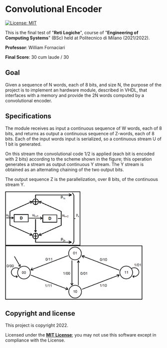 <h1>Convolutional Encoder</h1>

[![License: MIT][license-image]][license]

This is the final test of "**Reti Logiche**", course of "**Engineering of Computing Systems**" (BSc) held at Politecnico di Milano (2021/2022).

**Professor**: William Fornaciari

**Final Score**: 30 cum laude / 30

<h2>Goal</h2>

Given a sequence of N words, each of 8 bits, and size N, the purpose of the project is to implement an hardware module, described in VHDL, that interfaces with a memory and provide the 2N words computed by a convolutional encoder.

<h2>Specifications</h2>

The module receives as input a continuous sequence of W words, each of 8 bits, and returns as output a continuous sequence of Z-words, each of 8 bits. Each of the input words input is serialized, so a continuous stream U of 1 bit is generated.

On this stream the convolutional code 1/2 is applied
(each bit is encoded with 2 bits) according to the scheme shown in the figure; this operation generates a stream as output
continuous Y stream. The Y stream is obtained as an alternating chaining of the two output bits.

The output sequence Z is the parallelization, over 8 bits, of the continuous stream Y.

<img alt="" src="readme-images/convolutore.png" height=170px align="left" border="2%"/>
<img alt="" src="readme-images/convolutore_fsm.png" height=170px border="2%"/>

<h2>Copyright and license</h2>

This project is copyright 2022.

Licensed under the **[MIT License][license]**; you may not use this software except in compliance with the License.

[license]: https://github.com/christian-confalonieri/Convolutional-Encoder-Prova-Finale-Reti-Logiche-2021-2022/blob/main/LICENSE
[license-image]: https://img.shields.io/badge/License-MIT-blue.svg
